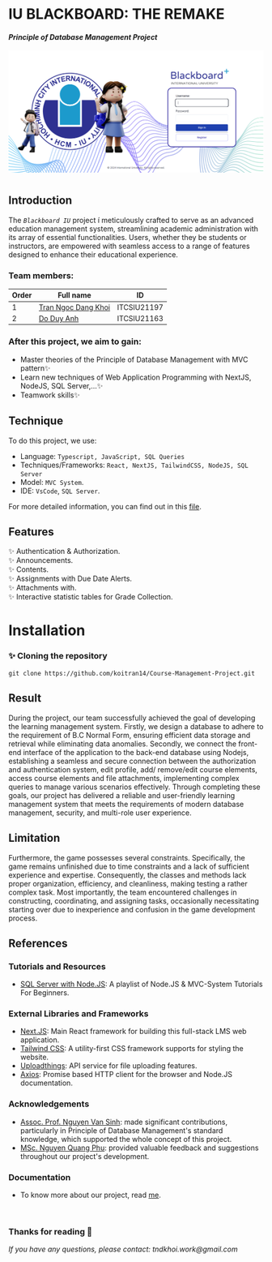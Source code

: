 # IU BLACKBOARD: THE REMAKE
#### _Principle of Database Management Project_

![](https://github.com/koitran14/Course-Management-Project/blob/master/record/thumbnail.png)
#

## Introduction
The _`Blackboard IU`_ project í meticulously crafted to serve as an advanced education management system, streamlining academic administration with its array of essential functionalities. Users, whether they be students or instructors, are empowered with seamless access to a range of features designed to enhance their educational experience.

### Team members:

| Order | Full name | ID |
| ------ | ------ | ------ |
| 1 | [Tran Ngoc Dang Khoi](https://github.com/koitran14) | ITCSIU21197 |
| 2 | [Do Duy Anh](https://github.com/droho91) | ITCSIU21163 | 


### After this project, we aim to gain:
- Master theories of the Principle of Database Management with MVC pattern✨
- Learn new techniques of Web Application Programming with NextJS, NodeJS, SQL Server,...✨
- Teamwork skills✨

## Technique 
To do this project, we use: 
- Language: `Typescript, JavaScript, SQL Queries`
- Techniques/Frameworks: `React, NextJS, TailwindCSS, NodeJS, SQL Server`
- Model: `MVC System`.
- IDE: `VsCode`, `SQL Server`.

For more detailed information, you can find out in this [file](https://github.com/koitran14/The-Treasure-Hunt-Project/blob/main/The%20Treasure%20Hunt%20report.pdf).

## Features
✨ Authentication & Authorization. <br/>
✨ Announcements. <br/>
✨ Contents. <br/>
✨ Assignments with Due Date Alerts. <br/>
✨ Attachments with. <br/>
✨ Interactive statistic tables for Grade Collection. <br/>

# Installation
### ✨ Cloning the repository

```shell
git clone https://github.com/koitran14/Course-Management-Project.git
```

## Result
During the project, our team successfully achieved the goal of developing the learning management system. Firstly, we design a database to adhere to the requirement of B.C Normal Form, ensuring efficient data storage and retrieval while eliminating data anomalies. Secondly, we connect the front-end interface of the application to the back-end database using Nodejs, establishing a seamless and secure connection between the authorization and authentication system, edit profile, add/ remove/edit course elements, access course elements and file attachments, implementing complex queries to manage various scenarios effectively.
Through completing these goals, our project has delivered a reliable and user-friendly learning management system that meets the requirements of modern database management, security, and multi-role user experience.

## Limitation
Furthermore, the game possesses several constraints. Specifically, the game remains unfinished due to time constraints and a lack of sufficient experience and expertise. Consequently, the classes and methods lack proper organization, efficiency, and cleanliness, making testing a rather complex task. Most importantly, the team encountered challenges in constructing, coordinating, and assigning tasks, occasionally necessitating starting over due to inexperience and confusion in the game development process.

## References

### Tutorials and Resources
- [SQL Server with Node.JS](https://www.youtube.com/watch?v=LIFWeHKZ5es&list=PLFWDoeAHRLTY1I4anPC9kTMwAX4iWUz_n&index=2): A playlist of Node.JS & MVC-System Tutorials For Beginners.


### External Libraries and Frameworks
- [Next.JS](https://nextjs.org/docs): Main React framework for building this full-stack LMS web application.
- [Tailwind CSS](https://tailwindcss.com/docs/installation): A utility-first CSS framework supports for styling the website.
- [Uploadthings](https://docs.uploadthing.com/): API service for file uploading features.
- [Axios](https://www.npmjs.com/package/axios?activeTab=readme): Promise based HTTP client for the browser and Node.JS documentation.

### Acknowledgements
- [Assoc. Prof. Nguyen Van Sinh](https://it.hcmiu.edu.vn/user/nvsinh/): made significant contributions, particularly in Principle of Database Management's standard knowledge, which supported the whole concept of this project.
- [MSc. Nguyen Quang Phu](https://it.hcmiu.edu.vn/user/nqphu/): provided valuable feedback and suggestions throughout our project's development.

### Documentation
- To know more about our project, read [me](https://github.com/koitran14/The-Treasure-Hunt-Project/blob/main/The%20Treasure%20Hunt%20report.pdf).
<br>

### Thanks for reading 💖
_If you have any questions, please contact: tndkhoi.work@gmail.com_
